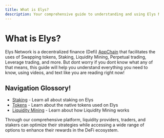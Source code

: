 ```yaml
---
title: What is Elys?
description: Your comprehensive guide to understanding and using Elys Network
---
```


# What is Elys?

Elys Network is a decentralized finance (Defi) [AppChain](en/999.concepts.md#appchain) that facilitates the uses of Swapping tokens, Staking, Liquidity Mining, Perpetual trading, Leverage trading, and more. But dont worry if you dont know what any of that means, this guide will help you understand everything you need to know, using videos, and text like you are reading right now!

## Navigation Glossory!
- [Staking](/en/staking.md) - Learn all about staking on Elys
- [Tokens](/en/tokens.md) - Learn about the native tokens used on Elys
- [Liquidity Mining](/en/liquidity_mining) - Learn about how Liquidity Mining works

Through our comprehensive platform, liquidity providers, traders, and stakers can optimize their strategies while accessing a wide range of options to enhance their rewards in the DeFi ecosystem.
